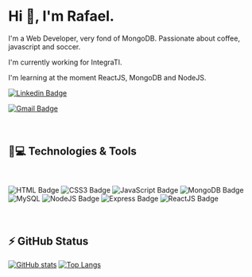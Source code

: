 # Hi 👋, I'm Rafael.
I'm a Web Developer, very fond of MongoDB. Passionate about coffee, javascript and soccer.

I'm currently working for IntegraTI.

I'm learning at the moment ReactJS, MongoDB and NodeJS. 


[![Linkedin Badge](https://img.shields.io/badge/LinkedIn-0077B5?style=for-the-badge&logo=linkedin&logoColor=white&link=https://www.linkedin.com/in/rafael-padua-corona/)](https://www.linkedin.com/in/rafael-padua-corona/)

[![Gmail Badge](https://img.shields.io/badge/rafaelpadua07@gmail.com-c14438?style=flat-square&logo=Gmail&logoColor=white&link=mailto:rafaelpadua07@gmail.com)](mailto:rafaelpadua07@gmail.com)
<br/><br/><br/>
## 🚀💻 Technologies & Tools
<br/>

![HTML Badge](https://img.shields.io/badge/HTML5-E34F26?style=for-the-badge&logo=html5&logoColor=white)
![CSS3 Badge](https://img.shields.io/badge/CSS3-1572B6?style=for-the-badge&logo=css3&logoColor=white)
![JavaScript Badge](https://img.shields.io/badge/JavaScript-F7DF1E?style=for-the-badge&logo=javascript&logoColor=black)
![MongoDB Badge](https://img.shields.io/badge/MongoDB-4EA94B?style=for-the-badge&logo=mongodb&logoColor=white)
![MySQL](https://img.shields.io/badge/MySQL-00000F?style=for-the-badge&logo=mysql&logoColor=white)
![NodeJS Badge](https://img.shields.io/badge/Node.js-43853D?style=for-the-badge&logo=node.js&logoColor=white)
![Express Badge](https://img.shields.io/badge/Express.js-404D59?style=for-the-badge&logo=express&logoColor=white)
![ReactJS Badge](https://img.shields.io/badge/React-20232A?style=for-the-badge&logo=react&logoColor=61DAFB)
<br/><br/><br/>
## ⚡ GitHub Status


[![GitHub stats](https://github-readme-stats.vercel.app/api?username=rafaelpadu&show_icons=true&theme=dracula)](https://github.com/rafaelpadu)
[![Top Langs](https://github-readme-stats.vercel.app/api/top-langs/?username=rafaelpadu&layout=compact)](https://github.com/rafaelpadu)

